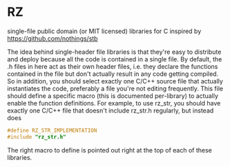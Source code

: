 # RZ

single-file public domain (or MIT licensed) libraries for C inspired by https://github.com/nothings/stb 

The idea behind single-header file libraries is that they're easy to distribute and deploy because all the code is contained in a single file. By default, the .h files in here act as their own header files, i.e. they declare the functions contained in the file but don't actually result in any code getting compiled.
So in addition, you should select exactly one C/C++ source file that actually instantiates the code, preferably a file you're not editing frequently. This file should define a specific macro (this is documented per-library) to actually enable the function definitions. For example, to use rz_str, you should have exactly one C/C++ file that doesn't include rz_str.h regularly, but instead does
```c
#define RZ_STR_IMPLEMENTATION
#include "rz_str.h"
```

The right macro to define is pointed out right at the top of each of these libraries.


